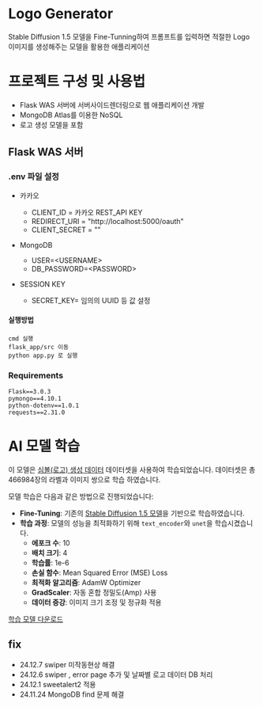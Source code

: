 # Logo Generator

Stable Diffusion 1.5 모델을 Fine-Tunning하여 프롬프트를 입력하면 적절한 Logo 이미지를 생성해주는 모델을 활용한 애플리케이션

# 프로젝트 구성 및 사용법

- Flask WAS 서버에 서버사이드렌더링으로 웹 애플리케이션 개발
- MongoDB Atlas를 이용한 NoSQL
- 로고 생성 모델을 포함

## Flask WAS 서버

### .env 파일 설정

- 카카오

  - CLIENT_ID = 카카오 REST_API KEY
  - REDIRECT_URI = "http://localhost:5000/oauth"
  - CLIENT_SECRET = ""

- MongoDB

  - USER=\<USERNAME>
  - DB_PASSWORD=\<PASSWORD>

- SESSION KEY
  - SECRET_KEY= 임의의 UUID 등 값 설정

#### 실행방법

```
cmd 실행
flask_app/src 이동
python app.py 로 실행
```

### Requirements

```
Flask==3.0.3
pymongo==4.10.1
python-dotenv==1.0.1
requests==2.31.0
```

# AI 모델 학습

이 모델은 [심볼(로고) 생성 데이터](https://aihub.or.kr/aihubdata/data/view.do?currMenu=115&topMenu=100&aihubDataSe=data&dataSetSn=71440) 데이터셋을 사용하여 학습되었습니다. 데이터셋은 총 466984장의 라벨과 이미지 쌍으로 학습 하였습니다.

모델 학습은 다음과 같은 방법으로 진행되었습니다:

- **Fine-Tuning**: 기존의 [Stable Diffusion 1.5 모델](https://huggingface.co/stable-diffusion-v1-5/stable-diffusion-v1-5)을 기반으로 학습하였습니다.
- **학습 과정**: 모델의 성능을 최적화하기 위해 `text_encoder`와 `unet`을 학습시켰습니다.
  - **에포크 수**: 10
  - **배치 크기**: 4
  - **학습률**: 1e-6
  - **손실 함수**: Mean Squared Error (MSE) Loss
  - **최적화 알고리즘**: AdamW Optimizer
  - **GradScaler**: 자동 혼합 정밀도(Amp) 사용
  - **데이터 증강**: 이미지 크기 조정 및 정규화 적용

[학습 모델 다운로드](https://huggingface.co/idealinsane/stable-diffusion-v1-5-LogoGen)

## fix

- 24.12.7 swiper 미작동현상 해결
- 24.12.6 swiper , error page 추가 및 날짜별 로고 데이터 DB 처리
- 24.12.1 sweetalert2 적용
- 24.11.24 MongoDB find 문제 해결
